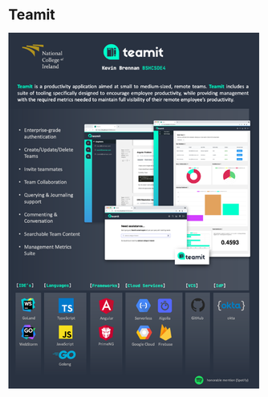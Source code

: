 # Teamit

<img src="https://github.com/kevinbrennanio/teamit/blob/main/misc/teamitPoster.png?raw=true" width="500px">

